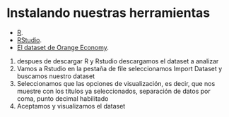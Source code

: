 # Instalando nuestras herramientas

-   [R](https://cran.r-project.org/).
-   [RStudio](https://www.rstudio.com/products/rstudio/download/).
-   [El dataset de Orange Economy](https://github.com/sap0408/Orange-Economy).

1. despues de descargar R y Rstudio descargamos el dataset a analizar
2. Vamos a Rstudio en la pestaña de file seleccionamos Import Dataset y buscamos nuestro dataset
3. Seleccionamos que las opciones de visualización, es decir, que nos muestre con los títulos ya seleccionados, separación de datos por coma, punto decimal habilitado
4. Aceptamos y visualizamos el dataset
